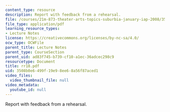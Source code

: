 ```yaml
---
content_type: resource
description: Report with feedback from a rehearsal.
file: /courses/21m-873-theater-arts-topics-suburbia-january-iap-2008/3508b0e6499f19e98ee68a56f87aced1_rr18.pdf
file_type: application/pdf
learning_resource_types:
- Lecture Notes
license: https://creativecommons.org/licenses/by-nc-sa/4.0/
ocw_type: OCWFile
parent_title: Lecture Notes
parent_type: CourseSection
parent_uid: ad83f745-b739-cf10-a1ec-36adcec298c9
resourcetype: Document
title: rr18.pdf
uid: 3508b0e6-499f-19e9-8ee6-8a56f87aced1
video_files:
  video_thumbnail_file: null
video_metadata:
  youtube_id: null
---
```

Report with feedback from a rehearsal.